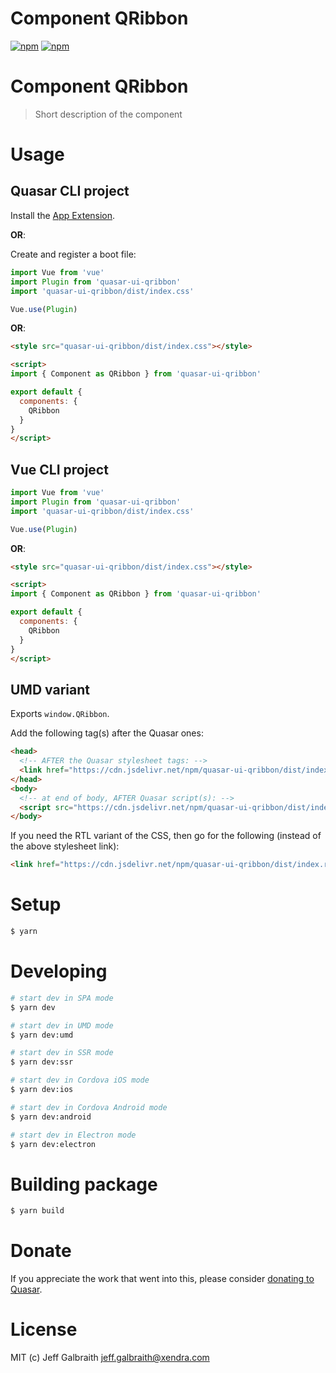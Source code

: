 # Component QRibbon

[![npm](https://img.shields.io/npm/v/quasar-ui-qribbon.svg?label=quasar-ui-qribbon)](https://www.npmjs.com/package/quasar-ui-qribbon)
[![npm](https://img.shields.io/npm/dt/quasar-ui-qribbon.svg)](https://www.npmjs.com/package/quasar-ui-qribbon)

# Component QRibbon
> Short description of the component


# Usage

## Quasar CLI project

Install the [App Extension](../app-extension).

**OR**:

Create and register a boot file:

```js
import Vue from 'vue'
import Plugin from 'quasar-ui-qribbon'
import 'quasar-ui-qribbon/dist/index.css'

Vue.use(Plugin)
```

**OR**:

```html
<style src="quasar-ui-qribbon/dist/index.css"></style>

<script>
import { Component as QRibbon } from 'quasar-ui-qribbon'

export default {
  components: {
    QRibbon
  }
}
</script>
```

## Vue CLI project

```js
import Vue from 'vue'
import Plugin from 'quasar-ui-qribbon'
import 'quasar-ui-qribbon/dist/index.css'

Vue.use(Plugin)
```

**OR**:

```html
<style src="quasar-ui-qribbon/dist/index.css"></style>

<script>
import { Component as QRibbon } from 'quasar-ui-qribbon'

export default {
  components: {
    QRibbon
  }
}
</script>
```

## UMD variant

Exports `window.QRibbon`.

Add the following tag(s) after the Quasar ones:

```html
<head>
  <!-- AFTER the Quasar stylesheet tags: -->
  <link href="https://cdn.jsdelivr.net/npm/quasar-ui-qribbon/dist/index.min.css" rel="stylesheet" type="text/css">
</head>
<body>
  <!-- at end of body, AFTER Quasar script(s): -->
  <script src="https://cdn.jsdelivr.net/npm/quasar-ui-qribbon/dist/index.umd.min.js"></script>
</body>
```
If you need the RTL variant of the CSS, then go for the following (instead of the above stylesheet link):
```html
<link href="https://cdn.jsdelivr.net/npm/quasar-ui-qribbon/dist/index.rtl.min.css" rel="stylesheet" type="text/css">
```

# Setup
```bash
$ yarn
```

# Developing
```bash
# start dev in SPA mode
$ yarn dev

# start dev in UMD mode
$ yarn dev:umd

# start dev in SSR mode
$ yarn dev:ssr

# start dev in Cordova iOS mode
$ yarn dev:ios

# start dev in Cordova Android mode
$ yarn dev:android

# start dev in Electron mode
$ yarn dev:electron
```

# Building package
```bash
$ yarn build
```

# Donate
If you appreciate the work that went into this, please consider [donating to Quasar](https://donate.quasar.dev).

# License
MIT (c) Jeff Galbraith <jeff.galbraith@xendra.com>
